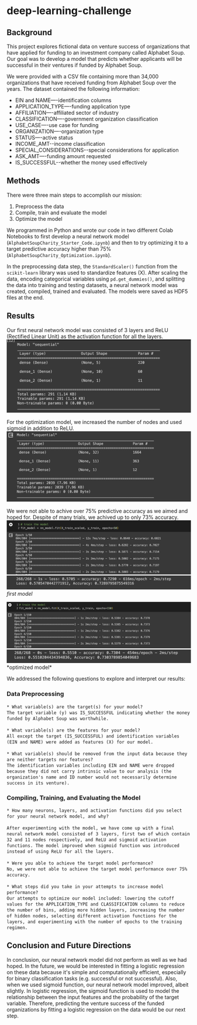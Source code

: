 # deep-learning-challenge

## Background

This project explores fictional data on venture success of organizations that have applied for funding to an investment company called Alphabet Soup. Our goal was to develop a model that predicts whether applicants will be successful in their ventures if funded by Alphabet Soup.

We were provided with a CSV file containing more than 34,000 organizations that have received funding from Alphabet Soup over the years. The dataset contained the following information:

* EIN and NAME—-identification columns
* APPLICATION_TYPE—-funding application type
* AFFILIATION—-affiliated sector of industry
* CLASSIFICATION—-government organization classification
* USE_CASE—-use case for funding
* ORGANIZATION—-organization type
* STATUS—-active status
* INCOME_AMT--income classification
* SPECIAL_CONSIDERATIONS--special considerations for application
* ASK_AMT—-funding amount requested
* IS_SUCCESSFUL--whether the money used effectively

## Methods

There were three main steps to accomplish our mission:
1. Preprocess the data
2. Compile, train and evaluate the model
3. Optimize the model

We programmed in Python and wrote our code in two different Colab Notebooks to first develop a neural network model (`AlphabetSoupCharity_Starter_Code.ipynb`) and then to try optimizing it to a target predictive accuracy higher than 75% (`AlphabetSoupCharity_Optimization.ipynb`).

In the preprocessing data step, the `StandardScaler()` function from the `scikit-learn` library was used to standardize features (X). After scaling the data, encoding categorical variables using `pd.get_dummies()`, and splitting the data into training and testing datasets, a neural network model was created, compiled, trained and evaluated. The models were saved as HDF5 files at the end.

## Results

Our first neural network model was consisted of 3 layers and ReLU (Rectified Linear Unit) as the activation function for all the layers.
<img src="images/model_strt.png">

For the optimization model, we increased the number of nodes and used sigmoid in addition to ReLU. 
<img src="images/model_opt.png">

We were not able to achive over 75% predictive accuracy as we aimed and hoped for. Despite of many trials, we achived up to only 73% accuracy.
<img src="images/training_strt.png">
<img src="images/accuracy_strt.png">
*first model*

<img src="images/training_opt.png">
<img src="images/accuracy_opt.png">
*optimized model*


We addressed the following questions to explore and interpret our results:

### Data Preprocessing
```
* What variable(s) are the target(s) for your model?
The target variable (y) was IS_SUCCESSFUL indicating whether the money funded by Alphabet Soup was worthwhile.

* What variable(s) are the features for your model?
All except the target (IS_SUCCESSFUL) and identification variables (EIN and NAME) were added as features (X) for our model.

* What variable(s) should be removed from the input data because they are neither targets nor features?
The identification variables including EIN and NAME were dropped because they did not carry intrinsic value to our analysis (the organization's name and ID number would not necessarily determine success in its venture).
```

### Compiling, Training, and Evaluating the Model
```
* How many neurons, layers, and activation functions did you select for your neural network model, and why?

After experimenting with the model, we have come up with a final neural network model consisted of 3 layers, first two of which contain 32 and 11 nodes respectively, and ReLU and sigmoid activation functions. The model improved when sigmoid function was introduced instead of using ReLU for all the layers.

* Were you able to achieve the target model performance?
No, we were not able to achieve the target model performance over 75% accuracy.

* What steps did you take in your attempts to increase model performance?
Our attempts to optimize our model included: lowering the cutoff values for the APPLICATION_TYPE and CLASSIFICATION columns to reduce the number of bins, adding more hidden layers, increasing the number of hidden nodes, selecting different activation functions for the layers, and experimenting with the number of epochs to the training regimen.
```

## Conclusion and Future Directions
In conclusion, our neural network model did not perform as well as we had hoped. In the future, we would be interested in fitting a logistic regression on these data because it's simple and computationally efficient, especially for binary classification tasks (e.g. successful or not successful). Also, when we used sigmoid function, our neural network model improved, albeit slightly. In logistic regression, the sigmoid function is used to model the relationship between the input features and the probability of the target variable. Therefore, predicting the venture success of the funded organizations by fitting a logistic regression on the data would be our next step.